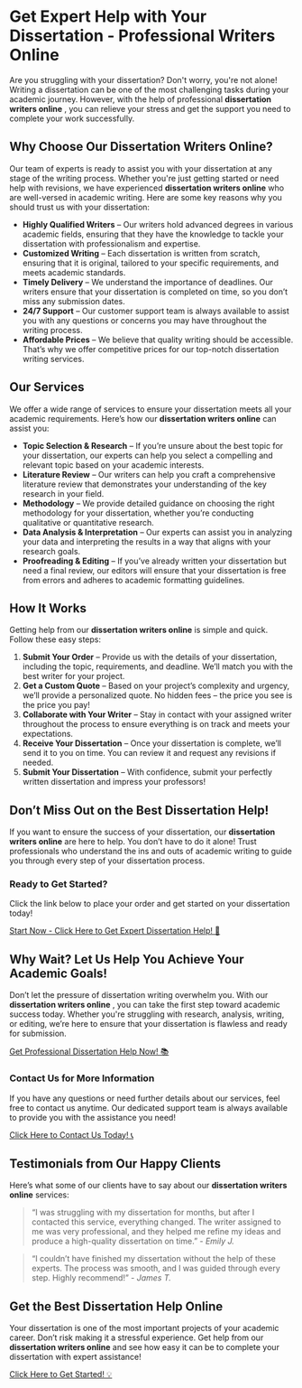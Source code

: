 # Get Expert Help with Your Dissertation - Professional Writers Online

Are you struggling with your dissertation? Don't worry, you're not alone! Writing a dissertation can be one of the most challenging tasks during your academic journey. However, with the help of professional **dissertation writers online** , you can relieve your stress and get the support you need to complete your work successfully.

## Why Choose Our Dissertation Writers Online?

Our team of experts is ready to assist you with your dissertation at any stage of the writing process. Whether you're just getting started or need help with revisions, we have experienced **dissertation writers online** who are well-versed in academic writing. Here are some key reasons why you should trust us with your dissertation:

- **Highly Qualified Writers** – Our writers hold advanced degrees in various academic fields, ensuring that they have the knowledge to tackle your dissertation with professionalism and expertise.
- **Customized Writing** – Each dissertation is written from scratch, ensuring that it is original, tailored to your specific requirements, and meets academic standards.
- **Timely Delivery** – We understand the importance of deadlines. Our writers ensure that your dissertation is completed on time, so you don’t miss any submission dates.
- **24/7 Support** – Our customer support team is always available to assist you with any questions or concerns you may have throughout the writing process.
- **Affordable Prices** – We believe that quality writing should be accessible. That’s why we offer competitive prices for our top-notch dissertation writing services.

## Our Services

We offer a wide range of services to ensure your dissertation meets all your academic requirements. Here’s how our **dissertation writers online** can assist you:

- **Topic Selection & Research** – If you’re unsure about the best topic for your dissertation, our experts can help you select a compelling and relevant topic based on your academic interests.
- **Literature Review** – Our writers can help you craft a comprehensive literature review that demonstrates your understanding of the key research in your field.
- **Methodology** – We provide detailed guidance on choosing the right methodology for your dissertation, whether you’re conducting qualitative or quantitative research.
- **Data Analysis & Interpretation** – Our experts can assist you in analyzing your data and interpreting the results in a way that aligns with your research goals.
- **Proofreading & Editing** – If you’ve already written your dissertation but need a final review, our editors will ensure that your dissertation is free from errors and adheres to academic formatting guidelines.

## How It Works

Getting help from our **dissertation writers online** is simple and quick. Follow these easy steps:

1. **Submit Your Order** – Provide us with the details of your dissertation, including the topic, requirements, and deadline. We’ll match you with the best writer for your project.
2. **Get a Custom Quote** – Based on your project’s complexity and urgency, we’ll provide a personalized quote. No hidden fees – the price you see is the price you pay!
3. **Collaborate with Your Writer** – Stay in contact with your assigned writer throughout the process to ensure everything is on track and meets your expectations.
4. **Receive Your Dissertation** – Once your dissertation is complete, we’ll send it to you on time. You can review it and request any revisions if needed.
5. **Submit Your Dissertation** – With confidence, submit your perfectly written dissertation and impress your professors!

## Don’t Miss Out on the Best Dissertation Help!

If you want to ensure the success of your dissertation, our **dissertation writers online** are here to help. You don’t have to do it alone! Trust professionals who understand the ins and outs of academic writing to guide you through every step of your dissertation process.

### Ready to Get Started?

Click the link below to place your order and get started on your dissertation today!

[Start Now - Click Here to Get Expert Dissertation Help! 🚀](https://tinyurl.com/topessay?keyword=dissertation+writers+online)
## Why Wait? Let Us Help You Achieve Your Academic Goals!

Don’t let the pressure of dissertation writing overwhelm you. With our **dissertation writers online** , you can take the first step toward academic success today. Whether you're struggling with research, analysis, writing, or editing, we’re here to ensure that your dissertation is flawless and ready for submission.

[Get Professional Dissertation Help Now! 📚](https://tinyurl.com/topessay?keyword=dissertation+writers+online)
### Contact Us for More Information

If you have any questions or need further details about our services, feel free to contact us anytime. Our dedicated support team is always available to provide you with the assistance you need!

[Click Here to Contact Us Today! 📞](https://tinyurl.com/topessay?keyword=dissertation+writers+online)
## Testimonials from Our Happy Clients

Here’s what some of our clients have to say about our **dissertation writers online** services:

> “I was struggling with my dissertation for months, but after I contacted this service, everything changed. The writer assigned to me was very professional, and they helped me refine my ideas and produce a high-quality dissertation on time.” - _Emily J._

> “I couldn’t have finished my dissertation without the help of these experts. The process was smooth, and I was guided through every step. Highly recommend!” - _James T._

## Get the Best Dissertation Help Online

Your dissertation is one of the most important projects of your academic career. Don’t risk making it a stressful experience. Get help from our **dissertation writers online** and see how easy it can be to complete your dissertation with expert assistance!

[Click Here to Get Started! 💡](https://tinyurl.com/topessay?keyword=dissertation+writers+online)
